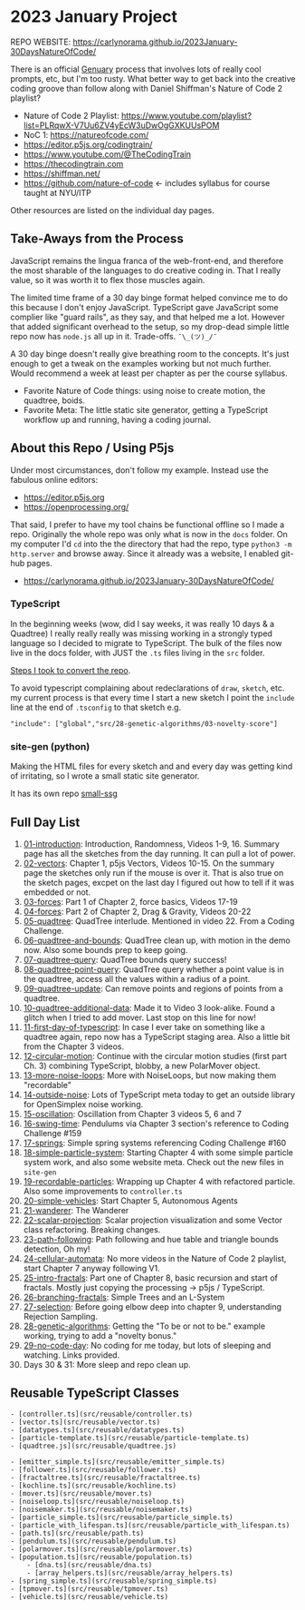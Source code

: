 # 2023 January Project

REPO WEBSITE: <https://carlynorama.github.io/2023January-30DaysNatureOfCode/>

There is an official [Genuary](https://genuary.art) process that involves lots of really cool prompts, etc, but I'm too rusty. What better way to get back into the creative coding groove than follow along with Daniel Shiffman's Nature of Code 2 playlist? 

- Nature of Code 2 Playlist: <https://www.youtube.com/playlist?list=PLRqwX-V7Uu6ZV4yEcW3uDwOgGXKUUsPOM>
- NoC 1: <https://natureofcode.com/>
- <https://editor.p5js.org/codingtrain/>
- <https://www.youtube.com/@TheCodingTrain>
- <https://thecodingtrain.com>
- <https://shiffman.net/>
- <https://github.com/nature-of-code> <- includes syllabus for course taught at NYU/ITP

Other resources are listed on the individual day pages. 

## Take-Aways from the Process

JavaScript remains the lingua franca of the web-front-end, and therefore the most sharable of the languages to do creative coding in. That I really value, so it was worth it to flex those muscles again. 

The limited time frame of a 30 day binge format helped convince me to do this because I don't enjoy JavaScript. TypeScript gave JavaScript some complier like "guard rails", as they say, and that helped me a lot. However that added significant overhead to the setup, so my drop-dead simple little repo now has `node.js` all up in it.  Trade-offs. `¯\_(ツ)_/¯`

A 30 day binge doesn't really give breathing room to the concepts. It's just enough to get a tweak on the examples working but not much further. Would recommend a week at least per chapter as per the course syllabus. 

- Favorite Nature of Code things: using noise to create motion, the quadtree, boids. 
- Favorite Meta: The little static site generator, getting a TypeScript workflow up and running, having a coding journal. 

## About this Repo / Using P5js

Under most circumstances, don't follow my example. Instead use the fabulous online editors:

- <https://editor.p5js.org>
- <https://openprocessing.org/>

That said, I prefer to have my tool chains be functional offline so I made a repo. Originally the whole repo was only what is now in the `docs` folder. On my computer I'd `cd` into the the directory that had the repo, type `python3 -m http.server` and browse away. Since it already was a website, I enabled git-hub pages.

* <https://carlynorama.github.io/2023January-30DaysNatureOfCode/>


### TypeScript

In the beginning weeks (wow, did I say weeks, it was really 10 days & a Quadtree) I really really really was missing working in a strongly typed language so I decided to migrate to TypeScript. The bulk of the files now live in the docs folder, with JUST the `.ts` files living in the `src` folder.

[Steps I took to convert the repo](moving-to-typescript.md).

To avoid typescript complaining about redeclarations of `draw`, `sketch`, etc. my current process is that every time I start a new sketch I point the `include` line at the end of `.tsconfig` to that sketch e.g. 

`"include": ["global","src/28-genetic-algorithms/03-novelty-score"]`

### site-gen (python)
Making the HTML files for every sketch and and every day was getting kind of irritating, so I wrote a small static site generator. 

It has its own repo [small-ssg](https://github.com/carlynorama/small-ssg)

## Full Day List

1. [01-introduction](docs/01-introduction): Introduction, Randomness, Videos 1-9, 16. Summary page has all the sketches from the day running. It can pull a lot of power.
2. [02-vectors](docs/02-vectors): Chapter 1, p5js Vectors, Videos 10-15. On the summary page the sketches only run if the mouse is over it. That is also true on the sketch pages, excpet on the last day I figured out how to tell if it was embedded or not.
3. [03-forces](docs/03-forces): Part 1 of Chapter 2, force basics, Videos 17-19
4. [04-forces](docs/04-forces): Part 2 of Chapter 2, Drag & Gravity, Videos 20-22
5. [05-quadtree](docs/05-quadtree): QuadTree interlude. Mentioned in video 22. From a Coding Challenge.
6. [06-quadtree-and-bounds](docs/06-quadtree-and-bounds): QuadTree clean up, with motion in the demo now. Also some bounds prep to keep going.
7. [07-quadtree-query](docs/07-quadtree-query): QuadTree bounds query success!
8. [08-quadtree-point-query](docs/08-quadtree-point-query): QuadTree query whether a point value is in the quadtree, access all the values within a radius of a point.
9. [09-quadtree-update](docs/09-quadtree-update): Can remove points and regions of points from a quadtree.
10. [10-quadtree-additional-data](docs/10-quadtree-additional-data): Made it to Video 3 look-alike. Found a glitch when I tried to add mover. Last stop on this line for now!
11. [11-first-day-of-typescript](docs/11-first-day-of-typescript): In case I ever take on something like a quadtree again, repo now has a TypeScript staging area. Also a little bit from the Chapter 3 videos.
12. [12-circular-motion](docs/12-circular-motion): Continue with the circular motion studies (first part Ch. 3) combining TypeScript, blobby, a new PolarMover object.
13. [13-more-noise-loops](docs/13-more-noise-loops): More with NoiseLoops, but now making them "recordable"
14. [14-outside-noise](docs/14-outside-noise): Lots of TypeScript meta today to get an outside library for OpenSimplex noise working.
15. [15-oscillation](docs/15-oscillation): Oscillation from Chapter 3 videos 5, 6 and 7
16. [16-swing-time](docs/16-swing-time): Pendulums via Chapter 3 section's reference to Coding Challenge #159
17. [17-springs](docs/17-springs): Simple spring systems referencing Coding Challenge #160
18. [18-simple-particle-system](docs/18-simple-particle-system): Starting Chapter 4 with some simple particle system work, and also some website meta. Check out the new files in `site-gen`
19. [19-recordable-particles](docs/19-recordable-particles): Wrapping up Chapter 4 with refactored particle. Also some improvements to `controller.ts`
20. [20-simple-vehicles](docs/20-simple-vehicles): Start Chapter 5, Autonomous Agents
21. [21-wanderer](docs/21-wanderer): The Wanderer
22. [22-scalar-projection](docs/22-scalar-projection): Scalar projection visualization and some Vector class refactoring. Breaking changes.
23. [23-path-following](docs/23-path-following): Path following and hue table and triangle bounds detection, Oh my!
24. [24-cellular-automata](docs/24-cellular-automata): No more videos in the Nature of Code 2 playlist, start Chapter 7 anyway following V1.
25. [25-intro-fractals](docs/25-intro-fractals): Part one of Chapter 8, basic recursion and start of fractals. Mostly just copying the processing -> p5js / TypeScript.
26. [26-branching-fractals](docs/26-branching-fractals): Simple Trees and an L-System
27. [27-selection](docs/27-selection): Before going elbow deep into chapter 9, understanding Rejection Sampling.
28. [28-genetic-algorithms](docs/28-genetic-algorithms): Getting the "To be or not to be." example working, trying to add a "novelty bonus."
29. [29-no-code-day](docs/29-no-code-day): No coding for me today, but lots of sleeping and watching. Links provided.
30. Days 30 & 31: More sleep and repo clean up. 

## Reusable TypeScript Classes

    - [controller.ts](src/reusable/controller.ts)
    - [vector.ts](src/reusable/vector.ts)
    - [datatypes.ts](src/reusable/datatypes.ts)
    - [particle-template.ts](src/reusable/particle-template.ts)
	- [quadtree.js](src/reusable/quadtree.js)
	
	- [emitter_simple.ts](src/reusable/emitter_simple.ts)
	- [follower.ts](src/reusable/follower.ts)
	- [fractaltree.ts](src/reusable/fractaltree.ts)
	- [kochline.ts](src/reusable/kochline.ts)
	- [mover.ts](src/reusable/mover.ts)
	- [noiseloop.ts](src/reusable/noiseloop.ts)
	- [noisemaker.ts](src/reusable/noisemaker.ts)
	- [particle_simple.ts](src/reusable/particle_simple.ts)
	- [particle_with_lifespan.ts](src/reusable/particle_with_lifespan.ts)
	- [path.ts](src/reusable/path.ts)
	- [pendulum.ts](src/reusable/pendulum.ts)
	- [polarmover.ts](src/reusable/polarmover.ts)
	- [population.ts](src/reusable/population.ts)
        - [dna.ts](src/reusable/dna.ts)
        - [array_helpers.ts](src/reusable/array_helpers.ts)
	- [spring_simple.ts](src/reusable/spring_simple.ts)
	- [tpmover.ts](src/reusable/tpmover.ts)
	- [vehicle.ts](src/reusable/vehicle.ts)